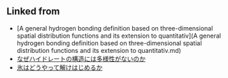 ## Linked from

* [A general hydrogen bonding definition based on three-dimensional spatial distribution functions and its extension to quantitativ](A general hydrogen bonding definition based on three-dimensional spatial distribution functions and its extension to quantitativ.md)
* [なぜハイドレートの構造には多様性がないのか](なぜハイドレートの構造には多様性がないのか.md)
* [氷はどうやって解けはじめるか](氷はどうやって解けはじめるか.md)
